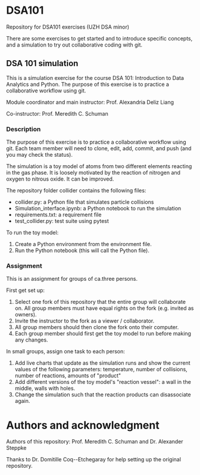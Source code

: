# DSA101
Repository for DSA101 exercises (UZH DSA minor)

There are some exercises to get started and to introduce specific concepts, and a simulation to try out collaborative coding with git.

## DSA 101 simulation
This is a simulation exercise for the course DSA 101: Introduction to Data Analytics and Python. The purpose of this exercise is to practice a collaborative workflow using git.

Module coordinator and main instructor: Prof. Alexandria Deliz Liang

Co-instructor: Prof. Meredith C. Schuman

### Description
The purpose of this exercise is to practice a collaborative workflow using git. Each team member will need to clone, edit, add, commit, and push (and you may check the status).

The simulation is a toy model of atoms from two different elements reacting in the gas phase. It is loosely motivated by the reaction of nitrogen and oxygen to nitrous oxide. It can be improved.

The repository folder collider contains the following files:
- collider.py: a Python file that simulates particle collisions
- Simulation_interface.ipynb: a Python notebook to run the simulation
- requirements.txt: a requirement file
- test_collider.py: test suite using pytest

To run the toy model:
1. Create a Python environment from the environment file.
2. Run the Python notebook (this will call the Python file).

### Assignment
This is an assignment for groups of ca.three persons.

First get set up:
1. Select one fork of this repository that the entire group will collaborate on. All group members must have equal rights on the fork (e.g. invited as owners).
2. Invite the instructor to the fork as a viewer / collaborator.
3. All group members should then clone the fork onto their computer.
4. Each group member should first get the toy model to run before making any changes.

In small groups, assign one task to each person:
1. Add live charts that update as the simulation runs and show the current values of the following parameters: temperature, number of collisions, number of reactions, amounts of "product"
2. Add different versions of the toy model's "reaction vessel": a wall in the middle, walls with holes.
3. Change the simulation such that the reaction products can disassociate again.

# Authors and acknowledgment
Authors of this repository: Prof. Meredith C. Schuman and Dr. Alexander Steppke

Thanks to Dr. Domitille Coq--Etchegaray for help setting up the original repository.
